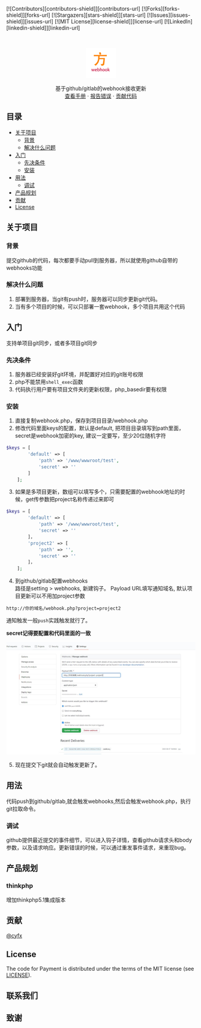 
[![Contributors][contributors-shield]][contributors-url]
[![Forks][forks-shield]][forks-url]
[![Stargazers][stars-shield]][stars-url]
[![Issues][issues-shield]][issues-url]
[![MIT License][license-shield]][license-url]
[![LinkedIn][linkedin-shield]][linkedin-url]



<br />
<p align="center">
  <a href="https://github.com/cyfx/webhook">
    <img src="images/logo.png" alt="Logo" width="80" height="80">
  </a>
  <p align="center">
    基于github/gitlab的webhook接收更新
    <!-- <br /> -->
    <!-- <a href="https://github.com/cyfx/webhook"><strong>Explore the docs »</strong></a> -->
    <!-- <br /> -->
    <br />
    <a href="https://github.com/cyfx/webhook">查看手册</a>
    ·
    <a href="https://github.com/cyfx/webhook/issues">报告错误</a>
    ·
    <a href="https://github.com/cyfx/webhook/issues">贡献代码</a>
  </p>
</p>



<!-- TABLE OF CONTENTS -->
## 目录

* [关于项目](#关于项目)
  * [背景](#背景)
  * [解决什么问题](#解决什么问题)
* [入门](#入门)
  * [先决条件](#先决条件)
  * [安装](#安装)
* [用法](#用法)
  * [调试](#调试)
* [产品规划](#产品规划)
* [贡献](#贡献)
* [License](#license)



<!-- ABOUT THE PROJECT -->
## 关于项目

### 背景

提交github的代码，每次都要手动pull到服务器，所以就使用github自带的webhooks功能

### 解决什么问题

1. 部署到服务器，当git有push时，服务器可以同步更新git代码。
2. 当有多个项目的时候，可以只部署一套webhook，多个项目共用这个代码





<!-- GETTING STARTED -->
## 入门

支持单项目git同步，或者多项目git同步
### 先决条件

1. 服务器已经安装好git环境，并配置好对应的git账号权限
2. php不能禁用`shell_exec`函数
3. 代码执行用户要有项目文件夹的更新权限，php_basedir要有权限

### 安装

1. 直接复制webhook.php，保存到项目目录/webhook.php
2. 修改代码里面keys的配置，默认是default, 把项目目录填写到path里面，secret是webhook加密的key, 建议一定要写，至少20位随机字符
```php
$keys = [
        'default' => [
            'path' => '/www/wwwroot/test',
            'secret' => ''
        ]
    ];
```
3. 如果是多项目更新，数组可以填写多个，只需要配置的webhook地址的时候，get传参数把project名称传递过来即可
```php
$keys = [
        'default' => [
            'path' => '/www/wwwroot/test',
            'secret' => ''
        ]，
        'project2' => [
            'path' => '',
            'secret' => ''
        ]，
    ];
```
4. 到github/gitlab配置webhooks  
路径是setting > webhooks, 新建钩子。 Payload URL填写通知域名, 默认项目更新可以不用加project参数
```
http://你的域名/webhook.php?project=project2
```
通知触发一般`push`实践触发就行了。

**secret记得要配置和代码里面的一致**

<img src="images/webhook.jpg" alt="webhook" width="600">

5. 现在提交下git就会自动触发更新了。

<!-- USAGE EXAMPLES -->
## 用法

代码push到github/gitlab,就会触发webhooks,然后会触发webhook.php，执行git拉取命令。

### 调试

github提供最近提交的事件细节，可以进入钩子详情，查看github请求头和body参数，以及请求响应。更新错误的时候，可以通过重发事件请求，来重现bug。



<!-- ROADMAP -->
## 产品规划

### thinkphp
增加thinkphp5.1集成版本



<!-- CONTRIBUTING -->
## 贡献

[@cyfx](https://github.com/cyfx)


<!-- LICENSE -->
## License

The code for Payment is distributed under the terms of the MIT license (see [LICENSE](LICENSE)).



<!-- CONTACT -->
## 联系我们






<!-- ACKNOWLEDGEMENTS -->
## 致谢

